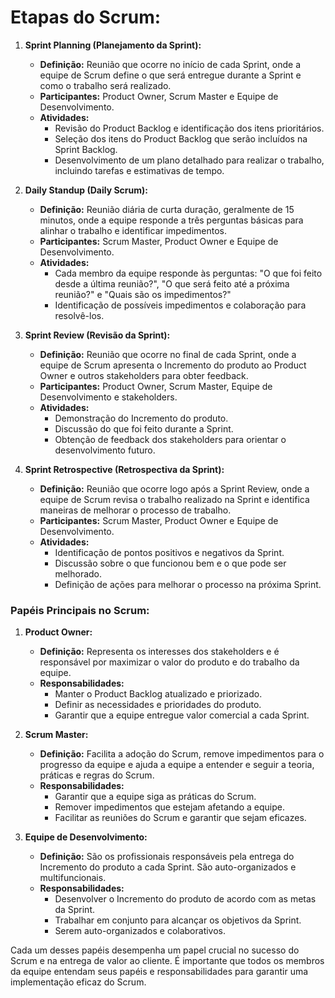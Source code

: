 # Etapas do Scrum:

1. **Sprint Planning (Planejamento da Sprint):**
   - **Definição:** Reunião que ocorre no início de cada Sprint, onde a equipe de Scrum define o que será entregue durante a Sprint e como o trabalho será realizado.
   - **Participantes:** Product Owner, Scrum Master e Equipe de Desenvolvimento.
   - **Atividades:**
     - Revisão do Product Backlog e identificação dos itens prioritários.
     - Seleção dos itens do Product Backlog que serão incluídos na Sprint Backlog.
     - Desenvolvimento de um plano detalhado para realizar o trabalho, incluindo tarefas e estimativas de tempo.
   
2. **Daily Standup (Daily Scrum):**
   - **Definição:** Reunião diária de curta duração, geralmente de 15 minutos, onde a equipe responde a três perguntas básicas para alinhar o trabalho e identificar impedimentos.
   - **Participantes:** Scrum Master, Product Owner e Equipe de Desenvolvimento.
   - **Atividades:**
     - Cada membro da equipe responde às perguntas: "O que foi feito desde a última reunião?", "O que será feito até a próxima reunião?" e "Quais são os impedimentos?"
     - Identificação de possíveis impedimentos e colaboração para resolvê-los.

3. **Sprint Review (Revisão da Sprint):**
   - **Definição:** Reunião que ocorre no final de cada Sprint, onde a equipe de Scrum apresenta o Incremento do produto ao Product Owner e outros stakeholders para obter feedback.
   - **Participantes:** Product Owner, Scrum Master, Equipe de Desenvolvimento e stakeholders.
   - **Atividades:**
     - Demonstração do Incremento do produto.
     - Discussão do que foi feito durante a Sprint.
     - Obtenção de feedback dos stakeholders para orientar o desenvolvimento futuro.

4. **Sprint Retrospective (Retrospectiva da Sprint):**
   - **Definição:** Reunião que ocorre logo após a Sprint Review, onde a equipe de Scrum revisa o trabalho realizado na Sprint e identifica maneiras de melhorar o processo de trabalho.
   - **Participantes:** Scrum Master, Product Owner e Equipe de Desenvolvimento.
   - **Atividades:**
     - Identificação de pontos positivos e negativos da Sprint.
     - Discussão sobre o que funcionou bem e o que pode ser melhorado.
     - Definição de ações para melhorar o processo na próxima Sprint.

### Papéis Principais no Scrum:

1. **Product Owner:**
   - **Definição:** Representa os interesses dos stakeholders e é responsável por maximizar o valor do produto e do trabalho da equipe.
   - **Responsabilidades:**
     - Manter o Product Backlog atualizado e priorizado.
     - Definir as necessidades e prioridades do produto.
     - Garantir que a equipe entregue valor comercial a cada Sprint.
   
2. **Scrum Master:**
   - **Definição:** Facilita a adoção do Scrum, remove impedimentos para o progresso da equipe e ajuda a equipe a entender e seguir a teoria, práticas e regras do Scrum.
   - **Responsabilidades:**
     - Garantir que a equipe siga as práticas do Scrum.
     - Remover impedimentos que estejam afetando a equipe.
     - Facilitar as reuniões do Scrum e garantir que sejam eficazes.
   
3. **Equipe de Desenvolvimento:**
   - **Definição:** São os profissionais responsáveis pela entrega do Incremento do produto a cada Sprint. São auto-organizados e multifuncionais.
   - **Responsabilidades:**
     - Desenvolver o Incremento do produto de acordo com as metas da Sprint.
     - Trabalhar em conjunto para alcançar os objetivos da Sprint.
     - Serem auto-organizados e colaborativos.

Cada um desses papéis desempenha um papel crucial no sucesso do Scrum e na entrega de valor ao cliente. É importante que todos os membros da equipe entendam seus papéis e responsabilidades para garantir uma implementação eficaz do Scrum.

